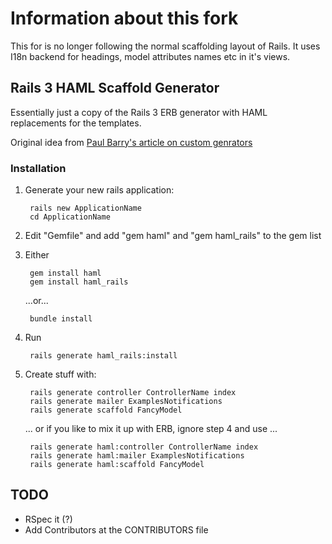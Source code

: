 # Information about this fork

This for is no longer following the normal scaffolding layout of Rails.
It uses I18n backend for headings, model attributes names etc in it's views.

## Rails 3 HAML Scaffold Generator

Essentially just a copy of the Rails 3 ERB generator with HAML replacements for the templates.

Original idea from [Paul Barry's article on custom genrators][OriginalIdea]

### Installation

1. Generate your new rails application:

        rails new ApplicationName
        cd ApplicationName

2. Edit "Gemfile" and add "gem haml" and "gem haml_rails" to the gem list
3. Either

        gem install haml
        gem install haml_rails

    ...or...

        bundle install

4. Run

        rails generate haml_rails:install
  
5. Create stuff with:

        rails generate controller ControllerName index
        rails generate mailer ExamplesNotifications
        rails generate scaffold FancyModel
    
    ... or if you like to mix it up with ERB, ignore step 4 and use ...

        rails generate haml:controller ControllerName index
        rails generate haml:mailer ExamplesNotifications
        rails generate haml:scaffold FancyModel

## TODO

* RSpec it (?)
* Add Contributors at the CONTRIBUTORS file

[OriginalIdea]: http://paulbarry.com/articles/2010/01/13/customizing-generators-in-rails-3
